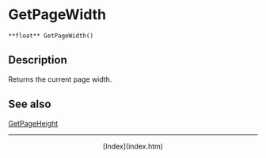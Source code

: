 # GetPageWidth

`**float** GetPageWidth()`

## Description

Returns the current page width.

## See also

[GetPageHeight](getpageheight.htm)

* * *

<div style="text-align:center">[Index](index.htm)</div>
